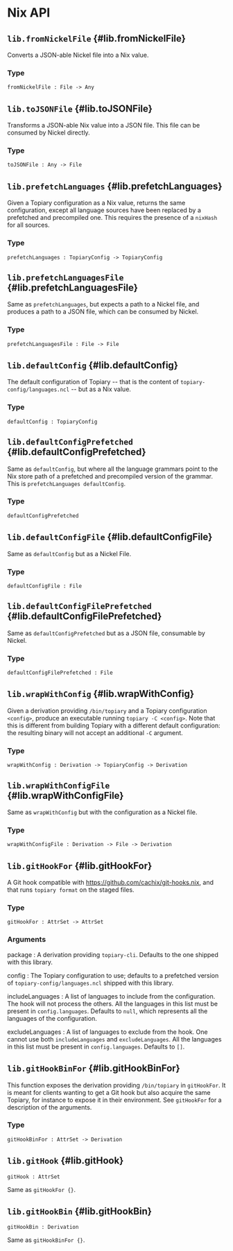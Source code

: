 # Nix API

<!-- This file is generated by bin/generate-nix-documentation.sh
     from documentation in Nix source files. Modify the script or
     the source files instead. -->




## `lib.fromNickelFile` {#lib.fromNickelFile}

Converts a JSON-able Nickel file into a Nix value.

### Type

```
fromNickelFile : File -> Any
```

## `lib.toJSONFile` {#lib.toJSONFile}

Transforms a JSON-able Nix value into a JSON file. This file can be consumed
by Nickel directly.

### Type

```
toJSONFile : Any -> File
```



## `lib.prefetchLanguages` {#lib.prefetchLanguages}

Given a Topiary configuration as a Nix value, returns the same
configuration, except all language sources have been replaced by a
prefetched and precompiled one. This requires the presence of a `nixHash`
for all sources.

### Type

```
prefetchLanguages : TopiaryConfig -> TopiaryConfig
```

## `lib.prefetchLanguagesFile` {#lib.prefetchLanguagesFile}

Same as `prefetchLanguages`, but expects a path to a Nickel file, and
produces a path to a JSON file, which can be consumed by Nickel.

### Type

```
prefetchLanguagesFile : File -> File
```



## `lib.defaultConfig` {#lib.defaultConfig}

The default configuration of Topiary -- that is the content of
`topiary-config/languages.ncl` -- but as a Nix value.

### Type

```
defaultConfig : TopiaryConfig
```

## `lib.defaultConfigPrefetched` {#lib.defaultConfigPrefetched}

Same as `defaultConfig`, but where all the language grammars point to the
Nix store path of a prefetched and precompiled version of the grammar. This
is `prefetchLanguages defaultConfig`.

### Type

```
defaultConfigPrefetched
```

## `lib.defaultConfigFile` {#lib.defaultConfigFile}

Same as `defaultConfig` but as a Nickel File.

### Type

```
defaultConfigFile : File
```

## `lib.defaultConfigFilePrefetched` {#lib.defaultConfigFilePrefetched}

Same as `defaultConfigPrefetched` but as a JSON file, consumable by Nickel.

### Type

```
defaultConfigFilePrefetched : File
```

## `lib.wrapWithConfig` {#lib.wrapWithConfig}

Given a derivation providing `/bin/topiary` and a Topiary configuration
`<config>`, produce an executable running `topiary -C <config>`.
Note that this is different from building Topiary with a different default
configuration: the resulting binary will not accept an additional `-C`
argument.

### Type

```
wrapWithConfig : Derivation -> TopiaryConfig -> Derivation
```

## `lib.wrapWithConfigFile` {#lib.wrapWithConfigFile}

Same as `wrapWithConfig` but with the configuration as a Nickel file.

### Type

```
wrapWithConfigFile : Derivation -> File -> Derivation
```





## `lib.gitHookFor` {#lib.gitHookFor}

A Git hook compatible with https://github.com/cachix/git-hooks.nix, and that
runs `topiary format` on the staged files.

### Type

```
gitHookFor : AttrSet -> AttrSet
```

### Arguments

package
: A derivation providing `topiary-cli`. Defaults to the one shipped with
  this library.

config
: The Topiary configuration to use; defaults to a prefetched version of
  `topiary-config/languages.ncl` shipped with this library.

includeLanguages
: A list of languages to include from the configuration. The hook will not
  process the others. All the languages in this list must be present in
  `config.languages`. Defaults to `null`, which represents all the languages
  of the configuration.

excludeLanguages
: A list of languages to exclude from the hook. One cannot use both
  `includeLanguages` and `excludeLanguages`. All the languages in this list
  must be present in `config.languages`. Defaults to `[]`.

## `lib.gitHookBinFor` {#lib.gitHookBinFor}

This function exposes the derivation providing `/bin/topiary` in `gitHookFor`.
It is meant for clients wanting to get a Git hook but also acquire the same
Topiary, for instance to expose it in their environment. See `gitHookFor` for a
description of the arguments.

### Type

```
gitHookBinFor : AttrSet -> Derivation
```

## `lib.gitHook` {#lib.gitHook}

```
gitHook : AttrSet
```

Same as `gitHookFor {}`.

## `lib.gitHookBin` {#lib.gitHookBin}

```
gitHookBin : Derivation
```

Same as `gitHookBinFor {}`.
